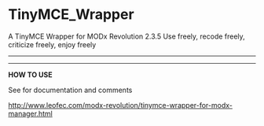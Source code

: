 # TinyMCE_Wrapper
A TinyMCE Wrapper for MODx Revolution 2.3.5
Use freely, recode freely, criticize freely, enjoy freely
________________________________________________________
________________________________________________________
**HOW TO USE**

See for documentation and comments

http://www.leofec.com/modx-revolution/tinymce-wrapper-for-modx-manager.html
